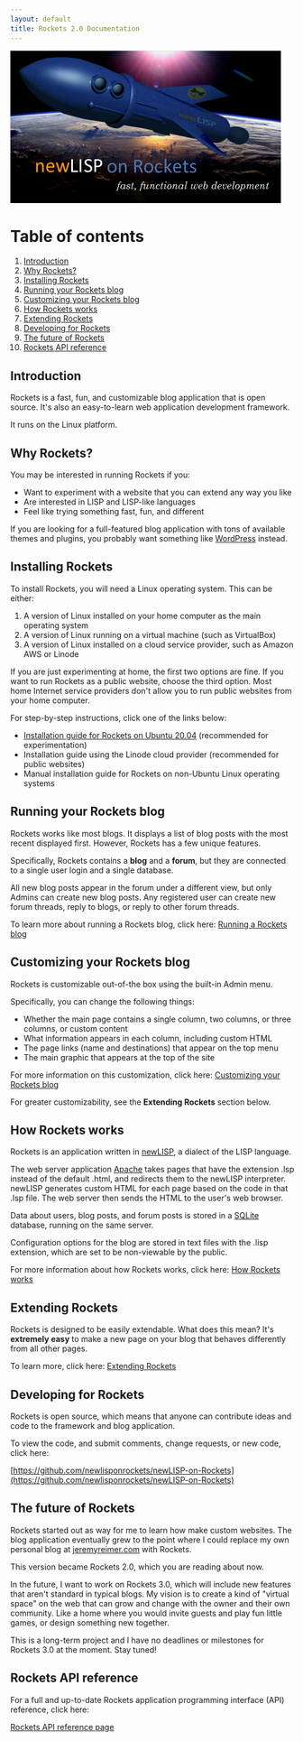 ```yaml
---
layout: default
title: Rockets 2.0 Documentation
---
```


![Rockets Logo](images/newlisp-rockets-picture-small.jpg)

# Table of contents
1. [Introduction](#introduction)
2. [Why Rockets?](#section1)
3. [Installing Rockets](#section2)
4. [Running your Rockets blog](#section3)
5. [Customizing your Rockets blog](#section4)
6. [How Rockets works](#section5)
7. [Extending Rockets](#section6)
8. [Developing for Rockets](#section7)
9. [The future of Rockets](#section8)
10. [Rockets API reference](#section9)

## Introduction <a name="introduction"></a>

Rockets is a fast, fun, and customizable blog application that is open source. It's also an easy-to-learn web application development framework.

It runs on the Linux platform.

## Why Rockets? <a name="section1"></a>

You may be interested in running Rockets if you:

* Want to experiment with a website that you can extend any way you like
* Are interested in LISP and LISP-like languages
* Feel like trying something fast, fun, and different

If you are looking for a full-featured blog application with tons of available themes and plugins, you probably want something like 
[WordPress](wordpress.org) instead.

## Installing Rockets <a name="section2"></a>

To install Rockets, you will need a Linux operating system. This can be either:

1. A version of Linux installed on your home computer as the main operating system
2. A version of Linux running on a virtual machine (such as VirtualBox)
3. A version of Linux installed on a cloud service provider, such as Amazon AWS or Linode

If you are just experimenting at home, the first two options are fine. If you want to run Rockets as a public website,
choose the third option. Most home Internet service providers don't allow you to run public websites from your home computer.

For step-by-step instructions, click one of the links below:

* [Installation guide for Rockets on Ubuntu 20.04](install_rockets_ubuntu.md) (recommended for experimentation)
* Installation guide using the Linode cloud provider (recommended for public websites)
* Manual installation guide for Rockets on non-Ubuntu Linux operating systems 

## Running your Rockets blog <a name="section3"></a>

Rockets works like most blogs. It displays a list of blog posts with the most recent displayed first.  However, Rockets has a few unique features. 

Specifically, Rockets contains a **blog** and a **forum**, but they are connected to a single user login and a single database.

All new blog posts appear in the forum under a different view, but only Admins can create new blog posts. Any registered user can create new forum threads, reply to blogs, or reply to other forum threads.

To learn more about running a Rockets blog, click here: [Running a Rockets blog](running_rockets_blog.md)

## Customizing your Rockets blog <a name="section4"></a>

Rockets is customizable out-of-the box using the built-in Admin menu.

Specifically, you can change the following things:

* Whether the main page contains a single column, two columns, or three columns, or custom content
* What information appears in each column, including custom HTML
* The page links (name and destinations) that appear on the top menu
* The main graphic that appears at the top of the site

For more information on this customization, click here: [Customizing your Rockets blog](customizing_rockets_blog.md)

For greater customizability, see the **Extending Rockets** section below.

## How Rockets works <a name="section5"></a>

Rockets is an application written in [newLISP](http://newlisp.org), a dialect of the LISP language.

The web server application [Apache](https://apache.org) takes pages that have the extension .lsp instead of the default .html, and redirects them to the newLISP interpreter. newLISP generates custom HTML for each page based on the code in that .lsp file.  The web server then sends the HTML to the user's web browser.

Data about users, blog posts, and forum posts is stored in a [SQLite](https://sqlite.org) database, running on the same server.

Configuration options for the blog are stored in text files with the .lisp extension, which are set to be non-viewable by the public.

For more information about how Rockets works, click here: [How Rockets works](how_rockets_works.md)

## Extending Rockets <a name="section6"></a>

Rockets is designed to be easily extendable. What does this mean? It's **extremely easy** to make a new page on your blog that behaves differently from all other pages. 

To learn more, click here: [Extending Rockets](extending_rockets.md)

## Developing for Rockets <a name="section7"></a>

Rockets is open source, which means that anyone can contribute ideas and code to the framework and blog application.

To view the code, and submit comments, change requests, or new code, click here:

[https://github.com/newlisponrockets/newLISP-on-Rockets](https://github.com/newlisponrockets/newLISP-on-Rockets)

## The future of Rockets <a name="section8"></a>

Rockets started out as way for me to learn how make custom websites. The blog application eventually grew to the point where I could replace my own personal blog at [jeremyreimer.com](https://jeremyreimer.com) with Rockets. 

This version became Rockets 2.0, which you are reading about now.

In the future, I want to work on Rockets 3.0, which will include new features that aren't standard in typical blogs. My vision is to create a kind of "virtual space" on the web that can grow and change with the owner and their own community. Like a home where you would invite guests and play fun little games, or design something new together.

This is a long-term project and I have no deadlines or milestones for Rockets 3.0 at the moment. Stay tuned!

## Rockets API reference <a name="section9"></a>

For a full and up-to-date Rockets application programming interface (API) reference, click here:

[Rockets API reference page](https://newlisponrockets.com/rockets-documentation.lsp)


